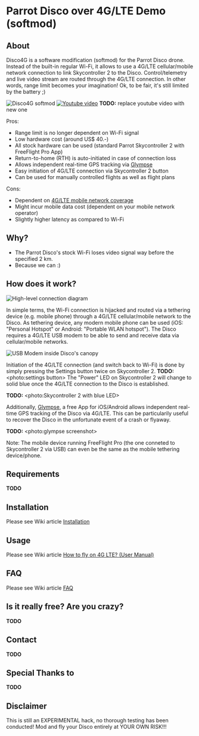 # Parrot Disco over 4G/LTE Demo (softmod)

## About
Disco4G is a software modification (softmod) for the Parrot Disco drone. Instead of the built-in regular Wi-Fi, it allows to use a 4G/LTE cellular/mobile network connection to link Skycontroller 2 to the Disco. Control/telemetry and live video stream are routed through the 4G/LTE connection. In other words, range limit becomes your imagination! Ok, to be fair, it's still limited by the battery ;)

![Disco4G softmod](https://image.ibb.co/dCDKP7/disco_lte_github.jpg) [![Youtube video](https://img.youtube.com/vi/1Txyy7Xstms/0.jpg)](https://www.youtube.com/watch?v=1Txyy7Xstms)
**TODO:** replace youtube video with new one

Pros:
- Range limit is no longer dependent on Wi-Fi signal
- Low hardware cost (around US$ 40.-)
- All stock hardware can be used (standard Parrot Skycontroller 2 with FreeFlight Pro App)
- Return-to-home (RTH) is auto-initiated in case of connection loss
- Allows independent real-time GPS tracking via [Glympse](https://www.glympse.com/get-glympse-app/)
- Easy initiation of 4G/LTE connection via Skycontroller 2 button
- Can be used for manually controlled flights as well as flight plans

Cons:
- Dependent on [4G/LTE mobile network coverage](https://en.wikipedia.org/wiki/List_of_countries_by_4G_LTE_penetration) 
- Might incur mobile data cost (dependent on your mobile network operator)
- Slightly higher latency as compared to Wi-Fi

## Why?
- The Parrot Disco's stock Wi-Fi loses video signal way before the specified 2 km.
- Because we can :)

## How does it work?
![High-level connection diagram](https://preview.ibb.co/c8qPP7/disco4g_highlevel_diagram_end2end.png)

In simple terms, the Wi-Fi connection is hijacked and routed via a tethering device (e.g. mobile phone) through a 4G/LTE cellular/mobile network to the Disco. As tethering device, any modern mobile phone can be used (iOS: "Personal Hotspot" or Android: "Portable WLAN hotspot").
The Disco requires a 4G/LTE USB modem to be able to send and receive data via cellular/mobile networks.

![USB Modem inside Disco's canopy](https://preview.ibb.co/g5rgNS/modem_in_disco.jpg)

Initiation of the 4G/LTE connection (and switch back to Wi-Fi) is done by simply pressing the Settings button twice on Skycontroller 2.
**TODO:** <photo:settings button>
The "Power" LED on Skycontroller 2 will change to solid blue once the 4G/LTE connection to the Disco is established.

**TODO:** <photo:Skycontroller 2 with blue LED>

Additionally, [Glympse](https://www.glympse.com/get-glympse-app/), a free App for iOS/Android allows independent real-time GPS tracking of the Disco via 4G/LTE. This can be particularily useful to recover the Disco in the unfortunate event of a crash or flyaway.

**TODO:** <photo:glympse screenshot>

Note: The mobile device running FreeFlight Pro (the one conneted to Skycontroller 2 via USB) can even be the same as the mobile tethering device/phone.

## Requirements
**TODO**

## Installation
Please see Wiki article [Installation](https://github.com/uavpal/disco4g/wiki/Installation)

## Usage
Please see Wiki article [How to fly on 4G LTE? (User Manual)](https://github.com/uavpal/disco4g/wiki/How-to-fly-on-4G-LTE%3F-(User-Manual))

## FAQ
Please see Wiki article [FAQ](https://github.com/uavpal/disco4g/wiki/FAQ)

## Is it really free? Are you crazy?
**TODO**

## Contact
**TODO**

## Special Thanks to
**TODO**

## Disclaimer
This is still an EXPERIMENTAL hack, no thorough testing has been conducted! Mod and fly your Disco entirely at YOUR OWN RISK!!!


